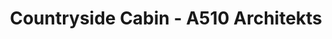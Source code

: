 ---
title: 'Countryside Cabin - A510 Architekts'
description: 'Countryside Cabin - A510 Architekts'

layout: project
permalink: /projects/:path
image: /images/projects/countryside-cabin/countryside-cabin-01_1600w.jpg


weight: 31

name: Countryside Cabin

type: Residential
area: 165 m2
location: Moscow
year: 2021
---